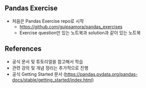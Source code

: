## Pandas Exercise
- 처음은 Pandas Exercise repo로 시작
    + https://github.com/guipsamora/pandas_exercises
    + Exercise question만 있는 노트북과 solution과 같이 있는 노트북

## References
- 공식 문서 및 튜토리얼을 참고해서 학습
- 관련 강의 및 개념 정리는 추가적으로 진행
- 공식 Getting Started 문서 (https://pandas.pydata.org/pandas-docs/stable/getting_started/index.html)
